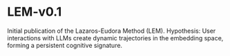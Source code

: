 # LEM-v0.1
Initial publication of the Lazaros-Eudora Method (LEM). Hypothesis: User interactions with LLMs create dynamic trajectories in the embedding space, forming a persistent cognitive signature.

